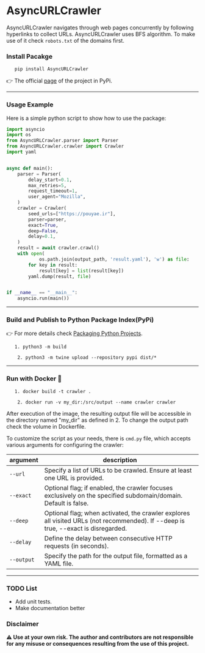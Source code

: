 # AsyncURLCrawler
AsyncURLCrawler navigates through web pages concurrently by following hyperlinks to collect URLs.
AsyncURLCrawler uses BFS algorithm. To make use of it check `robots.txt` of the domains first.

### Install Pacakge

```commandline 
   pip install AsyncURLCrawler
   ```
👉 The official [page](https://pypi.org/project/AsyncURLCrawler) of the project in PyPi.

---

### Usage Example

Here is a simple python script to show how to use the package:

```python
import asyncio
import os
from AsyncURLCrawler.parser import Parser
from AsyncURLCrawler.crawler import Crawler
import yaml


async def main():
    parser = Parser(
        delay_start=0.1, 
        max_retries=5, 
        request_timeout=1,
        user_agent="Mozilla",
    )
    crawler = Crawler( 
        seed_urls=["https://pouyae.ir"],
        parser=parser,
        exact=True,
        deep=False,
        delay=0.1,
    )
    result = await crawler.crawl()
    with open(
            os.path.join(output_path, 'result.yaml'), 'w') as file:
        for key in result:
            result[key] = list(result[key])
        yaml.dump(result, file)


if __name__ == "__main__":
    asyncio.run(main())
```

---

### Build and Publish to Python Package Index(PyPi)

👉 For more details check [Packaging Python Projects](https://packaging.python.org/en/latest/tutorials/packaging-projects/).

```commandline 
   1. python3 -m build
   ```

```commandline
    2. python3 -m twine upload --repository pypi dist/*
   ```
---

### Run with Docker 🐳

```commandline 
   1. docker build -t crawler .
   ```

```commandline
    2. docker run -v my_dir:/src/output --name crawler crawler
   ```

After execution of the image, 
the resulting output file will be accessible in the directory named "my_dir" as defined in 2.
To change the output path check the volume in Dockerfile.

To customize the script as your needs, there is `cmd.py` file, which accepts various arguments for configuring the crawler:

| argument  | description                                                                                                                        | 
|-----------|------------------------------------------------------------------------------------------------------------------------------------| 
| `--url`   | Specify a list of URLs to be crawled. Ensure at least one URL is provided.                                                         | 
| `--exact` | Optional flag; if enabled, the crawler focuses exclusively on the specified subdomain/domain. Default is false.                    | 
| `--deep`  | Optional flag; when activated, the crawler explores all visited URLs (not recommended). If --deep is true, --exact is disregarded. | 
| `--delay` | Define the delay between consecutive HTTP requests (in seconds).                                                                   |
| `--output`| Specify the path for the output file, formatted as a YAML file.                                                                                        |

---

### TODO List

- Add unit tests.
- Make documentation better

### Disclaimer

**⚠️ Use at your own risk. The author and contributors are not responsible for any misuse or consequences resulting from the use of this project.**